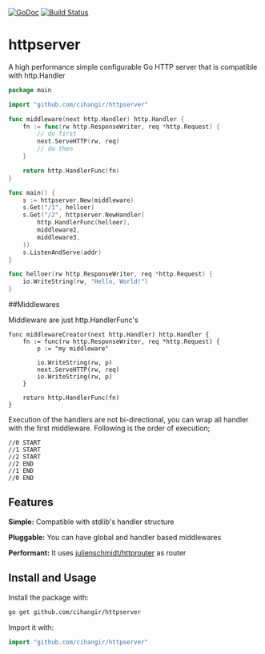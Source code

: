 [![GoDoc](https://godoc.org/github.com/cihangir/httpserver?status.svg)](https://godoc.org/github.com/cihangir/httpserver)
[![Build Status](https://travis-ci.org/cihangir/httpserver.svg)](https://travis-ci.org/cihangir/httpserver)

httpserver
==========

A high performance simple configurable Go HTTP server that is compatible with http.Handler

```go
package main

import "github.com/cihangir/httpserver"

func middleware(next http.Handler) http.Handler {
    fn := func(rw http.ResponseWriter, req *http.Request) {
        // do first
        next.ServeHTTP(rw, req)
        // do then
    }

    return http.HandlerFunc(fn)
}

func main() {
    s := httpserver.New(middleware)
    s.Get("/1", helloer)
    s.Get("/2", httpserver.NewHandler(
        http.HandlerFunc(helloer),
        middleware2,
        middleware3,
    ))
    s.ListenAndServe(addr)
}

func helloer(rw http.ResponseWriter, req *http.Request) {
    io.WriteString(rw, "Hello, World!")
}

```

##Middlewares

Middleware are just http.HandlerFunc's

```
func middlewareCreator(next http.Handler) http.Handler {
    fn := func(rw http.ResponseWriter, req *http.Request) {
        p := "my middleware"

        io.WriteString(rw, p)
        next.ServeHTTP(rw, req)
        io.WriteString(rw, p)
    }

    return http.HandlerFunc(fn)
}

```


Execution of the handlers are not bi-directional, you can wrap all handler with the first middleware. Following is the order of execution;
```
//0 START
//1 START
//2 START
//2 END
//1 END
//0 END
```

## Features
**Simple:** Compatible with stdlib's handler structure

**Pluggable:** You can have global and handler based middlewares

**Performant:** It uses [julienschmidt/httprouter](https://github.com/julienschmidt/go-http-routing-benchmark) as router

## Install and Usage

Install the package with:

```bash
go get github.com/cihangir/httpserver
```

Import it with:

```go
import "github.com/cihangir/httpserver"
```
